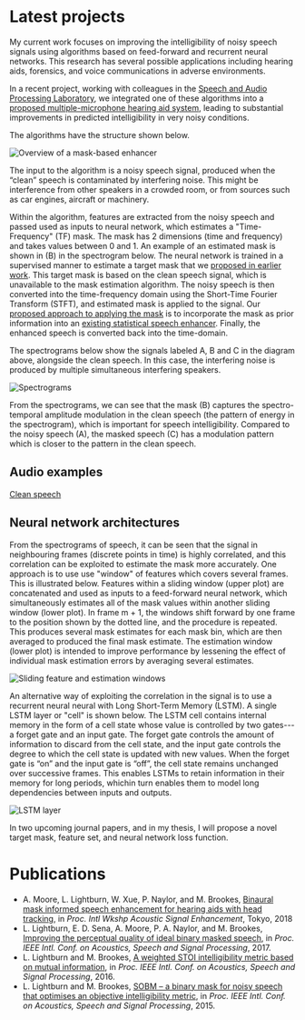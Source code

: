 # Latest projects

My current work focuses on improving the intelligibility of noisy speech signals using algorithms based on feed-forward and recurrent neural networks. This research has several possible applications including hearing aids, forensics, and voice communications in adverse environments. 

In a recent project, working with colleagues in the [Speech and Audio Processing Laboratory](https://www.commsp.ee.ic.ac.uk/~sap/), we integrated one of these algorithms into a [proposed multiple-microphone hearing aid system](https://ieeexplore.ieee.org/document/8521361), leading to substantial improvements in predicted intelligibility in very noisy conditions.

The algorithms have the structure shown below. 

![Overview of a mask-based enhancer](https://leolightburn.github.io/diagrambinarymaskestimator.png)

The input to the algorithm is a noisy speech signal, produced when the “clean” speech is contaminated by interfering noise. This might be interference from other speakers in a crowded room, or from sources such as car engines, aircraft or machinery. 

Within the algorithm, features are extracted from the noisy speech and passed used as inputs to neural network, which estimates a "Time-Frequency" (TF) mask. The mask has 2 dimensions (time and frequency) and takes values between 0 and 1. An example of an estimated mask is shown in (B) in the spectrogram below. The neural network is trained in a supervised manner to estimate a target mask that we [proposed in earlier work](https://ieeexplore.ieee.org/document/7178938). This target mask is based on the clean speech signal, which is unavailable to the mask estimation algorithm. The noisy speech is then converted into the time-frequency domain using the Short-Time Fourier Transform (STFT), and estimated mask is applied to the signal. Our [proposed approach to applying the mask](https://ieeexplore.ieee.org/document/7952238) is to incorporate the mask as prior information into an [existing statistical speech enhancer](https://ieeexplore.ieee.org/document/1001645). Finally, the enhanced speech is converted back into the time-domain. 

The spectrograms below show the signals labeled A, B and C in the diagram above, alongside the clean speech. In this case, the interfering noise is produced by multiple simultaneous interfering speakers.

![Spectrograms](https://leolightburn.github.io/SpectrogramsMaskedSpeech.png)

From the spectrograms, we can see that the mask (B) captures the spectro-temporal amplitude modulation in the clean speech (the pattern of energy in the spectrogram), which is important for speech intelligibility. Compared to the noisy speech (A), the masked speech (C) has a modulation pattern which is closer to the pattern in the clean speech.

## Audio examples

[Clean speech](/ZZZ00005370_001_IN.mp3)

## Neural network architectures 
From the spectrograms of speech, it can be seen that the signal in neighbouring frames (discrete points in time) is highly correlated, and this correlation can be exploited to estimate the mask more accurately. One approach is to use use "window" of features which covers several frames. This is illustrated below. Features within a sliding window (upper plot) are concatenated and used as inputs to a feed-forward neural network, which simultaneously estimates all of the mask values within another sliding window (lower plot). In frame m + 1, the windows shift forward by one frame to the position shown by the dotted line, and the procedure is repeated. This produces several mask estimates for each mask bin, which are then averaged to produced the final mask estimate. The estimation window (lower plot) is intended to improve performance by lessening the effect of individual mask estimation errors by averaging several estimates.

![Sliding feature and estimation windows](https://leolightburn.github.io/slidingfeatureestimationwindow.jpg)

An alternative way of exploiting the correlation in the signal is to use a recurrent neural neural with Long Short-Term Memory (LSTM). A single LSTM layer or "cell" is shown below. The LSTM cell contains internal memory in the form of a cell state whose value is controlled by two gates---a forget gate and an input gate. The forget gate controls the amount of information to discard from the cell state, and the input gate controls the degree to which the cell state is updated with new values. When the forget gate is “on” and the input gate is “off”, the cell state remains unchanged over successive frames. This enables LSTMs to retain information in their memory for long periods, whichin turn enables them to model long dependencies between inputs and outputs. 

![LSTM layer](https://leolightburn.github.io/LSTMlayer.JPG)

In two upcoming journal papers, and in my thesis, I will propose a novel target mask, feature set, and neural network loss function.


# Publications

* A. Moore, L. Lightburn, W. Xue, P. Naylor, and M. Brookes, [Binaural mask informed speech enhancement for hearing aids with head tracking](https://ieeexplore.ieee.org/document/8521361), in *Proc. Intl Wkshp Acoustic Signal Enhancement*, Tokyo, 2018
* L. Lightburn, E. D. Sena, A. Moore, P. A. Naylor, and M. Brookes, [Improving the perceptual quality of ideal binary masked speech](https://ieeexplore.ieee.org/document/7952238), in *Proc. IEEE Intl. Conf. on Acoustics, Speech and Signal Processing*, 2017.
* L. Lightburn and M. Brookes, [A weighted STOI intelligibility metric based on mutual information](https://ieeexplore.ieee.org/abstract/document/7472702), in *Proc. IEEE Intl. Conf. on Acoustics, Speech and Signal Processing*, 2016.
* L. Lightburn and M. Brookes, [SOBM – a binary mask for noisy speech that optimises an objective intelligibility metric](https://ieeexplore.ieee.org/abstract/document/7178938), in *Proc. IEEE Intl. Conf. on Acoustics, Speech and Signal Processing*, 2015.
